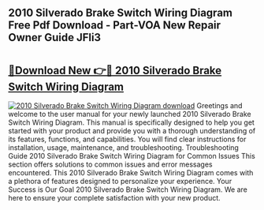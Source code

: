 ## 2010 Silverado Brake Switch Wiring Diagram Free Pdf Download - Part-VOA New Repair Owner Guide JFli3

# <h2><a href="http://dfiso01.blite.top/?on=2010+Silverado+Brake+Switch+Wiring+Diagram">🔗Download New 👉🔴 2010 Silverado Brake Switch Wiring Diagram</a></h2>

[![2010 Silverado Brake Switch Wiring Diagram download](https://i.imgur.com/lujVjoI.png)](http://dfiso01.blite.top/?on=2010+Silverado+Brake+Switch+Wiring+Diagram)
Greetings and welcome to the user manual for your newly launched 2010 Silverado Brake Switch Wiring Diagram. This manual is specifically designed to help you get started with your product and provide you with a thorough understanding of its features, functions, and capabilities. You will find clear instructions for installation, usage, maintenance, and troubleshooting. Troubleshooting Guide 2010 Silverado Brake Switch Wiring Diagram for Common Issues This section offers solutions to common issues and error messages encountered. This 2010 Silverado Brake Switch Wiring Diagram comes with a plethora of features designed to personalize your experience. Your Success is Our Goal 2010 Silverado Brake Switch Wiring Diagram. We are here to ensure your complete satisfaction with your new product.

